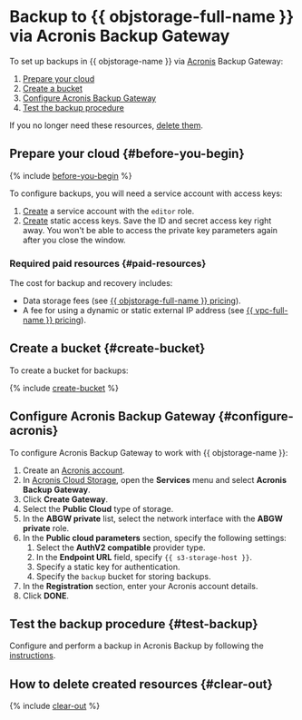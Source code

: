 # Backup to {{ objstorage-full-name }} via Acronis Backup Gateway

To set up backups in {{ objstorage-name }} via [Acronis](https://www.acronis.com/en-us/products/backup/cloud-storage/) Backup Gateway:

1. [Prepare your cloud](#before-you-begin)
1. [Create a bucket](#create-bucket)
1. [Configure Acronis Backup Gateway](#configure-acronis)
1. [Test the backup procedure](#test-backup)

If you no longer need these resources, [delete them](#clear-out).

## Prepare your cloud {#before-you-begin}

{% include [before-you-begin](../_tutorials_includes/before-you-begin.md) %}

To configure backups, you will need a service account with access keys:

1. [Create](../../iam/operations/sa/create.md) a service account with the `editor` role.
1. [Create](../../iam/operations/sa/create-access-key.md) static access keys. Save the ID and secret access key right away. You won't be able to access the private key parameters again after you close the window.


### Required paid resources {#paid-resources}

The cost for backup and recovery includes:

* Data storage fees (see [{{ objstorage-full-name }} pricing](../../storage/pricing.md#prices-storage)).
* A fee for using a dynamic or static external IP address (see [{{ vpc-full-name }} pricing](../../vpc/pricing.md)).


## Create a bucket {#create-bucket}

To create a bucket for backups:

{% include [create-bucket](../_tutorials_includes/create-public-bucket.md) %}

## Configure Acronis Backup Gateway {#configure-acronis}

To configure Acronis Backup Gateway to work with {{ objstorage-name }}:

1. Create an [Acronis account](https://account.acronis.com/#/auth/signup).
1. In [Acronis Cloud Storage](https://www.acronis.com/en-us/products/backup/cloud-storage/), open the **Services** menu and select **Acronis Backup Gateway**.
1. Click **Create Gateway**.
1. Select the **Public Cloud** type of storage.
1. In the **ABGW private** list, select the network interface with the **ABGW private** role.
1. In the **Public cloud parameters** section, specify the following settings:
   1. Select the **AuthV2 compatible** provider type.
   1. In the **Endpoint URL** field, specify `{{ s3-storage-host }}`.
   1. Specify a static key for authentication.
   1. Specify the `backup` bucket for storing backups.
1. In the **Registration** section, enter your Acronis account details.
1. Click **DONE**.

## Test the backup procedure {#test-backup}

Configure and perform a backup in Acronis Backup by following the [instructions](https://www.acronis.com/en-us/support/documentation/BackupService/index.html#33507.html).

## How to delete created resources {#clear-out}

{% include [clear-out](../_tutorials_includes/storage-clear-out.md) %}
